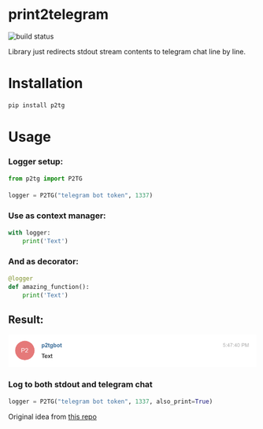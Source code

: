 # print2telegram

![build status](https://travis-ci.org/vangaa/print2telegram.svg?branch=master)

Library just redirects stdout stream contents to telegram chat line by line.

# Installation

```bash
pip install p2tg
```

# Usage
### Logger setup:
```python
from p2tg import P2TG

logger = P2TG("telegram bot token", 1337)
```

### Use as context manager:
```python
with logger:
    print('Text')
```

### And as decorator:
```python
@logger
def amazing_function():
    print('Text')
```

## Result:
![result](result.png?raw=true "Result")

### Log to both stdout and telegram chat
```python
logger = P2TG("telegram bot token", 1337, also_print=True)
```

Original idea from [this repo](https://github.com/laike9m/f)
